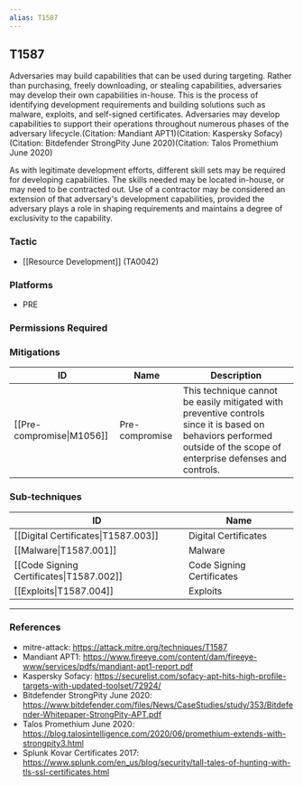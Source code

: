 ```yaml
---
alias: T1587
---
```


## T1587

Adversaries may build capabilities that can be used during targeting. Rather than purchasing, freely downloading, or stealing capabilities, adversaries may develop their own capabilities in-house. This is the process of identifying development requirements and building solutions such as malware, exploits, and self-signed certificates. Adversaries may develop capabilities to support their operations throughout numerous phases of the adversary lifecycle.(Citation: Mandiant APT1)(Citation: Kaspersky Sofacy)(Citation: Bitdefender StrongPity June 2020)(Citation: Talos Promethium June 2020)

As with legitimate development efforts, different skill sets may be required for developing capabilities. The skills needed may be located in-house, or may need to be contracted out. Use of a contractor may be considered an extension of that adversary's development capabilities, provided the adversary plays a role in shaping requirements and maintains a degree of exclusivity to the capability.


### Tactic
- [[Resource Development]] (TA0042)

### Platforms
- PRE

### Permissions Required

### Mitigations

| ID | Name | Description |
| --- | --- | --- |
| [[Pre-compromise\|M1056]] | Pre-compromise | This technique cannot be easily mitigated with preventive controls since it is based on behaviors performed outside of the scope of enterprise defenses and controls. |

### Sub-techniques

| ID | Name |
| --- | --- |
| [[Digital Certificates\|T1587.003]] | Digital Certificates |
| [[Malware\|T1587.001]] | Malware |
| [[Code Signing Certificates\|T1587.002]] | Code Signing Certificates |
| [[Exploits\|T1587.004]] | Exploits |


---
### References

- mitre-attack: https://attack.mitre.org/techniques/T1587
- Mandiant APT1: https://www.fireeye.com/content/dam/fireeye-www/services/pdfs/mandiant-apt1-report.pdf
- Kaspersky Sofacy: https://securelist.com/sofacy-apt-hits-high-profile-targets-with-updated-toolset/72924/
- Bitdefender StrongPity June 2020: https://www.bitdefender.com/files/News/CaseStudies/study/353/Bitdefender-Whitepaper-StrongPity-APT.pdf
- Talos Promethium June 2020: https://blog.talosintelligence.com/2020/06/promethium-extends-with-strongpity3.html
- Splunk Kovar Certificates 2017: https://www.splunk.com/en_us/blog/security/tall-tales-of-hunting-with-tls-ssl-certificates.html
